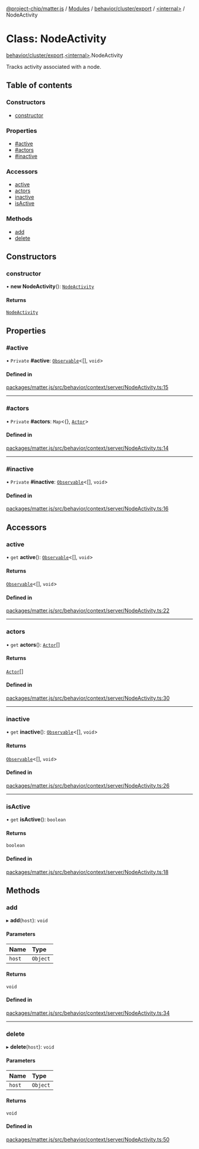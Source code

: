 [@project-chip/matter.js](../README.md) / [Modules](../modules.md) / [behavior/cluster/export](../modules/behavior_cluster_export.md) / [\<internal\>](../modules/behavior_cluster_export._internal_.md) / NodeActivity

# Class: NodeActivity

[behavior/cluster/export](../modules/behavior_cluster_export.md).[\<internal\>](../modules/behavior_cluster_export._internal_.md).NodeActivity

Tracks activity associated with a node.

## Table of contents

### Constructors

- [constructor](behavior_cluster_export._internal_.NodeActivity-1.md#constructor)

### Properties

- [#active](behavior_cluster_export._internal_.NodeActivity-1.md##active)
- [#actors](behavior_cluster_export._internal_.NodeActivity-1.md##actors)
- [#inactive](behavior_cluster_export._internal_.NodeActivity-1.md##inactive)

### Accessors

- [active](behavior_cluster_export._internal_.NodeActivity-1.md#active)
- [actors](behavior_cluster_export._internal_.NodeActivity-1.md#actors)
- [inactive](behavior_cluster_export._internal_.NodeActivity-1.md#inactive)
- [isActive](behavior_cluster_export._internal_.NodeActivity-1.md#isactive)

### Methods

- [add](behavior_cluster_export._internal_.NodeActivity-1.md#add)
- [delete](behavior_cluster_export._internal_.NodeActivity-1.md#delete)

## Constructors

### constructor

• **new NodeActivity**(): [`NodeActivity`](behavior_cluster_export._internal_.NodeActivity-1.md)

#### Returns

[`NodeActivity`](behavior_cluster_export._internal_.NodeActivity-1.md)

## Properties

### #active

• `Private` **#active**: [`Observable`](../interfaces/util_export.Observable.md)\<[], `void`\>

#### Defined in

[packages/matter.js/src/behavior/context/server/NodeActivity.ts:15](https://github.com/project-chip/matter.js/blob/3adaded6/packages/matter.js/src/behavior/context/server/NodeActivity.ts#L15)

___

### #actors

• `Private` **#actors**: `Map`\<{}, [`Actor`](../interfaces/behavior_cluster_export._internal_.NodeActivity.Actor.md)\>

#### Defined in

[packages/matter.js/src/behavior/context/server/NodeActivity.ts:14](https://github.com/project-chip/matter.js/blob/3adaded6/packages/matter.js/src/behavior/context/server/NodeActivity.ts#L14)

___

### #inactive

• `Private` **#inactive**: [`Observable`](../interfaces/util_export.Observable.md)\<[], `void`\>

#### Defined in

[packages/matter.js/src/behavior/context/server/NodeActivity.ts:16](https://github.com/project-chip/matter.js/blob/3adaded6/packages/matter.js/src/behavior/context/server/NodeActivity.ts#L16)

## Accessors

### active

• `get` **active**(): [`Observable`](../interfaces/util_export.Observable.md)\<[], `void`\>

#### Returns

[`Observable`](../interfaces/util_export.Observable.md)\<[], `void`\>

#### Defined in

[packages/matter.js/src/behavior/context/server/NodeActivity.ts:22](https://github.com/project-chip/matter.js/blob/3adaded6/packages/matter.js/src/behavior/context/server/NodeActivity.ts#L22)

___

### actors

• `get` **actors**(): [`Actor`](../interfaces/behavior_cluster_export._internal_.NodeActivity.Actor.md)[]

#### Returns

[`Actor`](../interfaces/behavior_cluster_export._internal_.NodeActivity.Actor.md)[]

#### Defined in

[packages/matter.js/src/behavior/context/server/NodeActivity.ts:30](https://github.com/project-chip/matter.js/blob/3adaded6/packages/matter.js/src/behavior/context/server/NodeActivity.ts#L30)

___

### inactive

• `get` **inactive**(): [`Observable`](../interfaces/util_export.Observable.md)\<[], `void`\>

#### Returns

[`Observable`](../interfaces/util_export.Observable.md)\<[], `void`\>

#### Defined in

[packages/matter.js/src/behavior/context/server/NodeActivity.ts:26](https://github.com/project-chip/matter.js/blob/3adaded6/packages/matter.js/src/behavior/context/server/NodeActivity.ts#L26)

___

### isActive

• `get` **isActive**(): `boolean`

#### Returns

`boolean`

#### Defined in

[packages/matter.js/src/behavior/context/server/NodeActivity.ts:18](https://github.com/project-chip/matter.js/blob/3adaded6/packages/matter.js/src/behavior/context/server/NodeActivity.ts#L18)

## Methods

### add

▸ **add**(`host`): `void`

#### Parameters

| Name | Type |
| :------ | :------ |
| `host` | `Object` |

#### Returns

`void`

#### Defined in

[packages/matter.js/src/behavior/context/server/NodeActivity.ts:34](https://github.com/project-chip/matter.js/blob/3adaded6/packages/matter.js/src/behavior/context/server/NodeActivity.ts#L34)

___

### delete

▸ **delete**(`host`): `void`

#### Parameters

| Name | Type |
| :------ | :------ |
| `host` | `Object` |

#### Returns

`void`

#### Defined in

[packages/matter.js/src/behavior/context/server/NodeActivity.ts:50](https://github.com/project-chip/matter.js/blob/3adaded6/packages/matter.js/src/behavior/context/server/NodeActivity.ts#L50)
